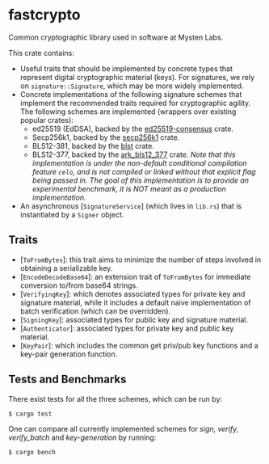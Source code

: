 # fastcrypto
Common cryptographic library used in software at Mysten Labs.

This crate contains:
- Useful traits that should be implemented by concrete types that represent digital cryptographic 
material (keys). For signatures, we rely on `signature::Signature`, which may be more widely implemented.
- Concrete implementations of the following signature schemes that implement the recommended traits required for 
cryptographic agility. The following schemes are implemented (wrappers over existing popular crates):
    - ed25519 (EdDSA), backed by the [ed25519-consensus](https://github.com/penumbra-zone/ed25519-consensus) crate.
    - Secp256k1, backed by the [secp256k1](https://crates.io/crates/secp256k1/0.23.1) crate. 
    - BLS12-381, backed by the [blst](https://github.com/supranational/blst) crate.
    - BLS12-377, backed by the [ark_bls12_377](https://docs.rs/ark-bls12-377/0.3.0/ark_bls12_377/) crate. *Note that this
implementation is under the non-default conditional compilation feature `celo`, and is not compiled or linked without 
that explicit flag being passed in. The goal of this implementation is to provide an experimental benchmark, it is NOT 
meant as a production implementation.*
- An asynchronous [`SignatureService`] (which lives in `lib.rs`) that is instantiated by a `Signer` object.

## Traits
- [`ToFromBytes`]: this trait aims to minimize the number of steps involved in obtaining a serializable key.
- [`EncodeDecodeBase64`]: an extension trait of `ToFromBytes` for immediate conversion to/from base64 strings.
- [`VerifyingKey`]: which denotes associated types for private key and signature material, while it includes a default 
naive implementation of batch verification (which can be overridden).
- [`SigningKey`]: associated types for public key and signature material.
- [`Authenticator`]: associated types for private key and public key material.
- [`KeyPair`]: which includes the common get priv/pub key functions and a key-pair generation function.

## Tests and Benchmarks
There exist tests for all the three schemes, which can be run by:  
```
$ cargo test
```

One can compare all currently implemented schemes for *sign, verify, verify_batch* and 
*key-generation* by running:
```
$ cargo bench
```
